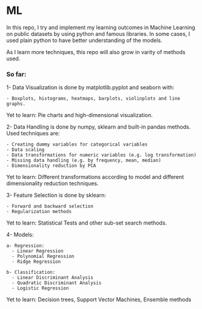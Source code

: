 # ML

In this repo, I try and implement my learning outcomes in Machine Learning on public datasets by using python and famous libraries. In some cases, I used plain python to have better understanding of the models.

As I learn more techniques, this repo will also grow in varity of methods used.

### So far:

  1- Data Visualization is done by matplotlib.pyplot and seaborn with:
  
    - Boxplots, histograms, heatmaps, barplots, violinplots and line graphs.
    
   Yet to learn: Pie charts and high-dimensional visualization.

  2- Data Handling is done by numpy, sklearn and built-in pandas methods. Used techniques are:
   
    - Creating dummy variables for categorical variables
    - Data scaling
    - Data transformations for numeric variables (e.g. log transformation)
    - Missing data handling (e.g. by frequency, mean, median)
    - Dimensionality reduction by PCA
    
   Yet to learn: Different transformations according to model and different dimensionality reduction techniques.
   
  3- Feature Selection is done by sklearn:
    
    - Forward and backward selection
    - Regularization methods
    
   Yet to learn: Statistical Tests and other sub-set search methods.
   
   4- Models:
   
    a- Regression:
      - Linear Regression
      - Polynomial Regression
      - Ridge Regression
    
    b- Classification:
      - Linear Discriminant Analysis
      - Quadratic Discriminant Analysis
      - Logistic Regression
      
   Yet to learn: Decision trees, Support Vector Machines, Ensemble methods 
    
    
    
    
    
    
    
    
    
    
    
